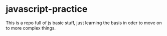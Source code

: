 # javascript-practice


This is a repo full of js basic stuff, just learning the basis in oder to move on to more complex things.